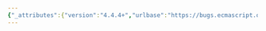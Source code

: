 ```yaml
---
{"_attributes":{"version":"4.4.4+","urlbase":"https://bugs.ecmascript.org/","maintainer":"dherman@mozilla.com"},"bug":{"bug_id":3148,"creation_ts":"2014-08-24 10:16:00 -0700","short_desc":"need to better define \"can be statically determined\"","delta_ts":"2014-12-07 14:35:05 -0800","product":"Draft for 6th Edition","component":"technical issue","version":"Rev 26: July 18, 2014 Draft","rep_platform":"All","op_sys":"All","bug_status":"RESOLVED","resolution":"FIXED","see_also":"https://bugs.ecmascript.org/show_bug.cgi?id=2982","priority":"Normal","bug_severity":"enhancement","everconfirmed":true,"reporter":{"uid":"allen","name":"Allen Wirfs-Brock"},"assigned_to":{"uid":"allen","name":"Allen Wirfs-Brock"},"cc":["dherman","rossberg"],"long_desc":[{"commentid":9854,"comment_count":0,"who":{"uid":"allen","name":"Allen Wirfs-Brock"},"bug_when":"2014-08-24 10:16:00 -0700","thetext":"12.14.1, 1st case 3rd bullet: \"can be statically determined\" is far too vague here. Consider \"const x = 0; with ({__proto__: null}) x = 1;\" -- it is possible (and in this case even fairly easy) to statically determine the condition. Or \"const x = 0; { eval(\"\"); x = 1}\". But those are clearly not cases that you want to require an error for. The spec needs to be more specific, probably by explicitly ruling out cases with intervening object environments, or scopes with sloppy eval.\n12.14.1, 2nd case 1st bullet: dito\n12.14.5.1, 3rd case, 3rd bullet: dito\n\nsplit from Bug 2982"},{"commentid":10173,"comment_count":1,"who":{"uid":"dherman","name":"Dave Herman"},"bug_when":"2014-09-09 10:59:30 -0700","thetext":"Note that this includes import bindings as well as const bindings. There should probably at least be informative text clarifying this in the spec, even if \"statically determined\" isn't formalized more precisely.\n\nDave"},{"commentid":10713,"comment_count":2,"who":{"uid":"allen","name":"Allen Wirfs-Brock"},"bug_when":"2014-12-03 17:10:55 -0800","thetext":"fixed in rev29 editor's draft\n\nstatically determined language and requirement removed as per TC39 discussion https://github.com/tc39/tc39-notes/blob/master/es6/2014-11/nov-18.md#43-assignment-to-a-const-static-error"},{"commentid":10894,"comment_count":3,"who":{"uid":"allen","name":"Allen Wirfs-Brock"},"bug_when":"2014-12-07 14:35:05 -0800","thetext":"fixed in rev29"}]}}
---
```

